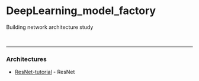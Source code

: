 # DeepLearning_model_factory
Building network architecture study 



<br/>


***
### Architectures 
* [ResNet-tutorial](https://github.com/DoranLyong/ResNet-tutorial) - ResNet 
